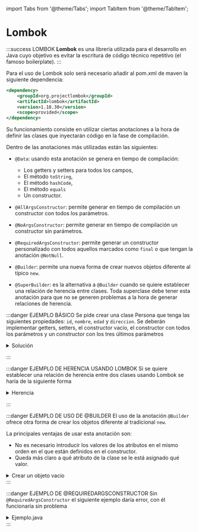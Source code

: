 import Tabs from '@theme/Tabs';
import TabItem from '@theme/TabItem';

# Lombok

:::success LOMBOK
**Lombok** es una librería utilizada para el desarrollo en Java cuyo objetivo es evitar la escritura de código técnico repetitivo (el famoso boilerplate).
:::

Para el uso de Lombok solo será necesario añadir al pom.xml de maven la siguiente dependencia:

```xml	
<dependency>
    <groupId>org.projectlombok</groupId>
    <artifactId>lombok</artifactId>
    <version>1.18.30</version>
    <scope>provided</scope>
</dependency>
```

Su funcionamiento consiste en utilizar ciertas anotaciones a la hora de definir las clases que inyectarán código en la fase de compilación.

Dentro de las anotaciones más utilizadas están las siguientes:

* ``@Data``: usando esta anotación se genera en tiempo de compilación:

    * Los getters y setters para todos los campos,
    * El método ``toString``,
    * El método ``hashCode``,
    * El método ``equals``
    * Un constructor.

* ``@AllArgsConstructor``: permite generar en tiempo de compilación un constructor con todos los parámetros.

* ``@NoArgsConstructor``: permite generar en tiempo de compilación un constructor sin parámetros.

* ``@RequiredArgsConstructor``: permite generar un constructor personalizado con todos aquellos marcados como ``final`` o que tengan la anotación ``@NotNull``.

* ``@Builder``: permite una nueva forma de crear nuevos objetos diferente al típico ``new``.

* ``@SuperBuilder``: es la alternativa a ``@Builder`` cuando se quiere establecer una relación de herencia entre clases. Toda superclase debe tener esta anotación para que no se generen problemas a la hora de generar relaciones de herencia.

:::danger EJEMPLO BÁSICO
Se pide crear una clase Persona que tenga las siguientes propiedades: ``id``, ``nombre``, ``edad`` y ``direccion``. Se deberán implementar getters, setters, el constructor vacío, el constructor con todos los parámetros y un constructor con los tres últimos parámetros

<details>
<summary>Solución</summary>

<Tabs>
<TabItem value="Usando Lombok">
```java
import lombok.RequiredArgsConstructor;

@Data
@AllArgsConstructor
@NoArgsConstructor
@RequiredArgsConstructor
public class Persona {

  private int id;
  @NonNull
  private String nombre;
  @NonNull
  private int edad;
  @NonNull
  private String direccion;

}
```
</TabItem>
<TabItem value="Sin usar Lombok">
```java
public class Persona {

  private int id;
  private String nombre;
  private int edad;
  private String direccion;

  public Persona() {
  }

  public Persona(String nombre, int edad, String direccion) {
      this.nombre = nombre;
      this.edad = edad;
      this.direccion = direccion;
  }

  public Persona(int id, String nombre, int edad, String direccion) {
      this.id = id;
      this.nombre = nombre;
      this.edad = edad;
      this.direccion = direccion;
  }

  public int getId() {
      return id;
  }

  public void setId(int id) {
      this.id = id;
  }

  public String getNombre() {
      return nombre;
  }

  public void setNombre(String nombre) {
      this.nombre = nombre;
  }

  public int getEdad() {
      return edad;
  }

  public void setEdad(int edad) {
      this.edad = edad;
  }

  public String getDireccion() {
      return direccion;
  }

  public void setDireccion(String direccion) {
      this.direccion = direccion;
  }
}

```
</TabItem>
</Tabs>
</details>

:::

:::danger EJEMPLO DE HERENCIA USANDO LOMBOK
Si se quiere establecer una relación de herencia entre dos clases usando Lombok se haría de la siguiente forma


<details>
<summary>Herencia</summary>

<Tabs>
<TabItem value="Clase padre">
```java
import lombok.*;

@Data
@AllArgsConstructor
@NoArgsConstructor
@RequiredArgsConstructor
@SuperBuilder
public class Persona {

  private int id;
  @NonNull
  private String nombre;
  @NonNull
  private int edad;
  @NonNull
  private String direccion;

}
```
</TabItem>
<TabItem value="Clase Hijo">
```java
import lombok.*;

@Data
@AllArgsConstructor
@NoArgsConstructor
public class Estudiante extends Persona{
  private String curso;
}
```
</TabItem>

</Tabs>
</details>

:::

:::danger EJEMPLO DE USO DE @BUILDER
El uso de la anotación ``@Builder`` ofrece otra forma de crear los objetos diferente al tradicional ``new``.

La principales ventajas de usar esta anotación son:

* No es necesario introducir los valores de los atributos en el mismo orden en el que están definidos en el constructor.
* Queda más claro a qué atributo de la clase se le está asignado qué valor.

<details>
<summary>Crear un objeto vacio</summary>

<Tabs>
<TabItem value="Crear un objeto vacio">
<Tabs>
<TabItem value="Usando Lombok">
```java
Persona persona = Persona.builder().build();
```
</TabItem>
<TabItem value="Sin usar Lombok">
```java
Persona persona = new Persona();
```
</TabItem>
</Tabs>
</TabItem>
<TabItem value="Crear un objeto con parámetros">
<Tabs>
<TabItem value="Usando Lombok">
```java
Persona persona = Persona.builder()
                    .id(1)
                    .nombre("Persona 1")
                    .direccion("Direccion 1")
                    .edad(45)
                    .build();
```
</TabItem>
<TabItem value="Sin Lombok.">
```java
Persona persona = new Persona(1, "Persona 1", "Direccion 1", 45);
```
</TabItem>
</Tabs>
</TabItem>
</Tabs>
</details>
:::

:::danger EJEMPLO DE @REQUIREDARGSCONSTRUCTOR
Sin ``@RequiredArgsConstructor`` el siguiente ejemplo daría error, con él funcionaría sin problema

<details>
<summary>Ejemplo.java</summary>

```java
import lombok.RequiredArgsConstructor;

@RequiredArgsConstructor
public class Ejemplo {

    private final Persona persona;
    // Sin @RequiredArgsConstructor se genera un error en la línea anterior porque requiere inicialización

    public void createPersona(Casa casa){

    }

}
```
</details>
:::